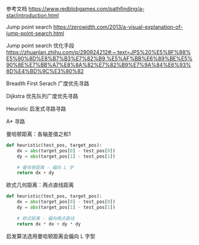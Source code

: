 

参考文档 https://www.redblobgames.com/pathfinding/a-star/introduction.html

Jump point search https://zerowidth.com/2013/a-visual-explanation-of-jump-point-search.html

Jump point search 优化手段 https://zhuanlan.zhihu.com/p/290924212#:~:text=JPS%20%E5%8F%88%E5%90%8D%E8%B7%B3%E7%82%B9,%E5%AF%BB%E6%89%BE%E5%90%8E%E7%BB%A7%E8%8A%82%E7%82%B9%E7%9A%84%E6%93%8D%E4%BD%9C%E3%80%82

Breadth First Serach 广度优先寻路

Dijkstra 优先队列广度优先寻路

Heuristic 启发式寻路寻路

A* 寻路



曼哈顿距离：各轴差值之和1

```python
def heuristic(test_pos, target_pos):
    dx = abs(target_pos[0] - test_pos[0])
    dy = abs(target_pos[1] - test_pos[1])
    
    # 曼哈顿距离 - 偏向 L 字
    return dx + dy
```

欧式几何距离：两点直线距离

```python
def heuristic(test_pos, target_pos):
    dx = abs(target_pos[0] - test_pos[0])
    dy = abs(target_pos[1] - test_pos[1])
   
    # 欧式距离 - 偏向两点直线
    return dx * dx + dy * dy
```



启发算法选用曼哈顿距离会偏向 L 字型